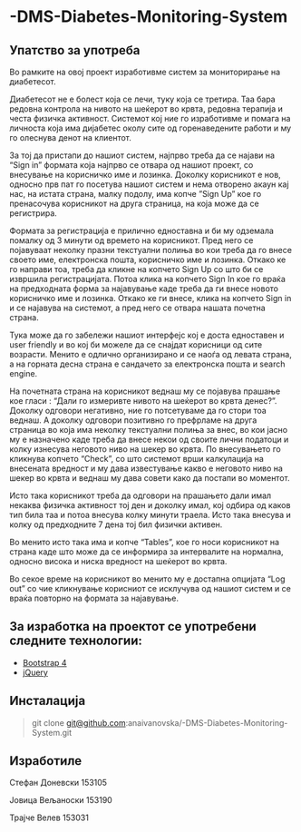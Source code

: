 # -DMS-Diabetes-Monitoring-System

## Упатство за употреба

Во рамките на овој проект изработивме систем за мониторирање на диабетесот. 

Диабетесот не е болест која се лечи, туку која се третира. Таа бара редовна контрола на нивото на шеќерот во крвта, редовна терапија и честа физичка активност. Системот кој ние го изработивме и помага на личноста која има дијабетес околу сите од горенаведените работи и му го олеснува денот на клиентот.

За тој да пристапи до нашиот систем, најпрво треба да се најави на “Sign in” формата која најпрво се отвара од нашиот проект, со внесување на корисничко име и лозинка. Доколку корисникот е нов, односно прв пат го посетува нашиот систем и нема отворено акаун кај нас, на истата страна, малку подолу, има копче  ”Sign Up” кое го пренасочува корисникот на друга страница, на која може да се регистрира. 

Формата за регистрација е прилично едноставна и би му одземала помалку од 3 минути од времето на корисникот. Пред него се појавуваат неколку празни текстуални полиња во кои треба да го внесе своето име, електронска пошта, корисничко име и лозинка. Откако ке го направи тоа, треба да кликне на копчето Sign Up со што би се извршила регистрацијата. Потоа клика на копчето Sign In кое го враќа на предходната форма за најавување каде треба да ги внесе новото корисничко име и лозинка. Откако ке ги внесе, клика на копчето Sign in и се најавува на системот, а пред него се отвара нашата почетна страна. 

Тука може да го забележи нашиот интерфејс кој е доста едноставен и user friendly и во кој би можеле да се снајдат корисници од сите возрасти. Менито е одлично организирано и се наоѓа од левата страна, а на горната десна страна е сандачето за електронска пошта и search engine. 

На почетната страна на корисникот веднаш му се појавува прашање кое гласи : “Дали го измеривте нивото на шеќерот во крвта денес?”. Доколку одговори негативно, ние го потсетуваме да го стори тоа веднаш. А доколку одговори позитивно го префрламе на друга страница во која има неколку текстуални полиња за внес, во кои јасно му е назначено каде треба да внесе некои од своите лични податоци и колку изнесува неговото ниво на шекер во крвта. По внесувањето го кликнува копчето “Check”, со што системот врши калкулација на внесената вредност и му дава известување какво е неговото ниво на шекер во крвта и веднаш му дава совети како да постапи во моментот. 

Исто така корисникот треба да одговори на прашањето дали имал некаква физичка активност тој ден и доколку имал, кој одбира од каков тип била таа и потоа внесува колку минути траела. Исто така внесува и колку од предходните 7 дена тој бил физички активен. 

Во менито исто така има и копче “Tables”, кое го носи корисникот на страна каде што може да се информира за интервалите на нормална, односно висока и ниска вредност на шеќерот во крвта. 

Во секое време на корисникот во менито му е достапна опцијата “Log out” со чие кликнување корисниот се исклучува од нашиот систем и се враќа повторно на формата за најавување.

## За изработка на проектот се употребени следните технологии:

* [Bootstrap 4](<https://github.com/twbs/bootstrap>) 
* [jQuery](<http://jquery.com>)

## Инсталација

> git clone git@github.com:anaivanovska/-DMS-Diabetes-Monitoring-System.git

## Изработилe

Стефан Доневски 153105		

Јовица Вељаноски 153190

Трајче Велев 153031
